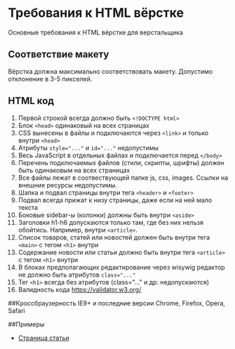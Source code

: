 # Требования к HTML вёрстке
Основные требования к HTML вёрстке для верстальщика

## Соответствие макету
Вёрстка должна максимально соответствовать макету. Допустимо отклонение в 3-5 пикселей.

## HTML код
1. Первой строкой всегда должно быть `<!DOCTYPE html>`
2. Блок `<head>` одинаковый на всех страницах
3. CSS вынесены в файлы и подключаются через `<link>` и только внутри `<head>`
4. Атрибуты `style="..."` и `id="..."` недопустимы
5. Весь JavaScript в отдельных файлах и подключается перед `</body>`
6. Перечень подключаемых файлов (стили, скрипты, шрифты) должен быть одинаковым на всех страницах
7. Все файлы лежат в соотвествующей папке js, css, images. Ссылки на внешние ресурсы недопустимы.
8. Шапка и подвал страницы внутри тега `<header>` и `<footer>`
9. Подвал всегда прижат к низу страницы, даже если на ней мало текста
10. Боковые sidebar-ы (колонки) должны быть внутри `<aside>`
11. Заголовки h1-h6 допускаются только там, где без них нельзя обойтись. Например, внутри `<article>`.
12. Список товаров, статей или новостей должен быть внутри тега `<main>` с тегом `<h1>` внутри
13. Содержание новости или статьи должно быть внутри тега `<article>` с тегом `<h1>` внутри
14. В блоках предполагающих редактирование через wisywig редактор не должно быть атрибутов `class="..."`
15. Тег `<h1>` всегда без атрибутов (class="..." и др. недопускаются)
16. Валидность кода https://validator.w3.org/

##Кроссбраузерность
IE9+ и последние версии Chrome, Firefox, Opera, Safari

##Примеры
* [Страница статьи](https://github.com/RubtsovAV/requirements-for-html-page-proofs/blob/master/examples/article.html)

